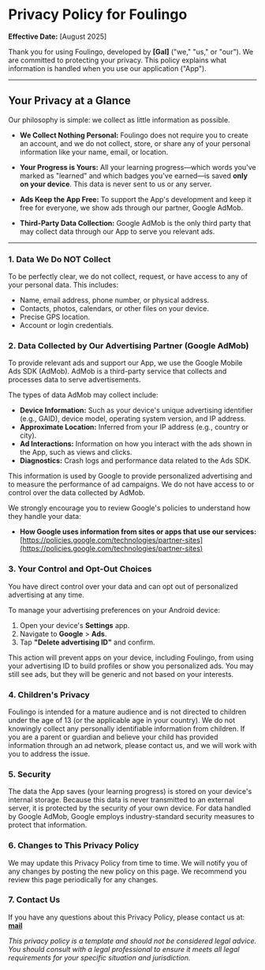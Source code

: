 # Privacy Policy for Foulingo

**Effective Date:** [August 2025]

Thank you for using Foulingo, developed by **[Gal]** ("we," "us," or "our"). We are committed to protecting your privacy. This policy explains what information is handled when you use our application ("App").

---

## Your Privacy at a Glance

Our philosophy is simple: we collect as little information as possible.

*   **We Collect Nothing Personal:** Foulingo does not require you to create an account, and we do not collect, store, or share any of your personal information like your name, email, or location.

*   **Your Progress is Yours:** All your learning progress—which words you've marked as "learned" and which badges you've earned—is saved **only on your device**. This data is never sent to us or any server.

*   **Ads Keep the App Free:** To support the App's development and keep it free for everyone, we show ads through our partner, Google AdMob.

*   **Third-Party Data Collection:** Google AdMob is the only third party that may collect data through our App to serve you relevant ads.

---

### 1. Data We Do NOT Collect

To be perfectly clear, we do not collect, request, or have access to any of your personal data. This includes:
*   Name, email address, phone number, or physical address.
*   Contacts, photos, calendars, or other files on your device.
*   Precise GPS location.
*   Account or login credentials.

### 2. Data Collected by Our Advertising Partner (Google AdMob)

To provide relevant ads and support our App, we use the Google Mobile Ads SDK (AdMob). AdMob is a third-party service that collects and processes data to serve advertisements.

The types of data AdMob may collect include:

*   **Device Information:** Such as your device's unique advertising identifier (e.g., GAID), device model, operating system version, and IP address.
*   **Approximate Location:** Inferred from your IP address (e.g., country or city).
*   **Ad Interactions:** Information on how you interact with the ads shown in the App, such as views and clicks.
*   **Diagnostics:** Crash logs and performance data related to the Ads SDK.

This information is used by Google to provide personalized advertising and to measure the performance of ad campaigns. We do not have access to or control over the data collected by AdMob.

We strongly encourage you to review Google's policies to understand how they handle your data:
*   **How Google uses information from sites or apps that use our services:** [https://policies.google.com/technologies/partner-sites](https://policies.google.com/technologies/partner-sites)

### 3. Your Control and Opt-Out Choices

You have direct control over your data and can opt out of personalized advertising at any time.

To manage your advertising preferences on your Android device:
1.  Open your device's **Settings** app.
2.  Navigate to **Google** > **Ads**.
3.  Tap **"Delete advertising ID"** and confirm.

This action will prevent apps on your device, including Foulingo, from using your advertising ID to build profiles or show you personalized ads. You may still see ads, but they will be generic and not based on your interests.

### 4. Children's Privacy

Foulingo is intended for a mature audience and is not directed to children under the age of 13 (or the applicable age in your country). We do not knowingly collect any personally identifiable information from children. If you are a parent or guardian and believe your child has provided information through an ad network, please contact us, and we will work with you to address the issue.

### 5. Security

The data the App saves (your learning progress) is stored on your device's internal storage. Because this data is never transmitted to an external server, it is protected by the security of your own device. For data handled by Google AdMob, Google employs industry-standard security measures to protect that information.

### 6. Changes to This Privacy Policy

We may update this Privacy Policy from time to time. We will notify you of any changes by posting the new policy on this page. We recommend you review this page periodically for any changes.

### 7. Contact Us

If you have any questions about this Privacy Policy, please contact us at:
**[mail](mailto:itachgal+foulingo@gmail.com)**

*This privacy policy is a template and should not be considered legal advice. You should consult with a legal professional to ensure it meets all legal requirements for your specific situation and jurisdiction.*
